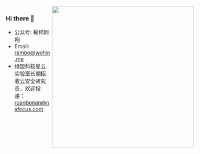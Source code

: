 <img align='right' src="https://github-readme-stats.vercel.app/api?username=brant-ruan&show_icons=true&theme=tokyonight" width="380">

### Hi there 👋

- 公众号: 榆梓同袍
- Email: rambo@wohin.me
- 绿盟科技星云实验室长期招收云安全研究员，欢迎投递：ruanbonan@nsfocus.com

